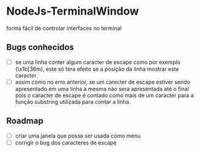 # NodeJs-TerminalWindow
forma fácil de controlar interfaces no terminal

## Bugs conhecidos
- [ ] se uma linha conter algum caracter de escape como por exemplo (\x1b[36m), este só tera efeito se a posição da linha mostrar este caracter.
- [ ] assim como no erro anterior, se um carecter de escape estiver sendo apresentado em uma linha a mesma não sera apresentada até o final pois o caracter de escape é contado como mais de um caracter para a função substring utilizada para contar a linha.

## Roadmap
- [ ] criar uma janela que possa ser usada como menu
- [ ] corrigir o bug dos caracteres de escape